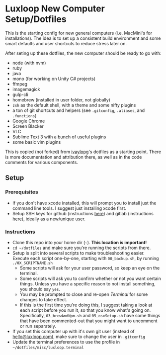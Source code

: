 # Luxloop New Computer Setup/Dotfiles

This is the starting config for new general computers (i.e. MacMini's for installations). The idea is to set up a consistent build environment and some smart defaults and user shortcuts to reduce stress later on.

After seting up these dotfiles, the new computer should be ready to go with:
* node (with nvm)
* ruby
* java
* mono (for working on Unity C# projects)
* ffmpeg
* imagemagick
* gulp-cli
* homebrew (installed in user folder, not globally)
* `zsh` as the default shell, with a theme and some nifty plugins
* a ton of git shortcuts and helpers (see `.gitconfig`, `.aliases`, and `.functions`)
* Google Chrome
* Screen Blacker
* VLC
* Sublime Text 3 with a bunch of useful plugins
* some basic vim plugins
 
This is copied (not forked) from [ivaylopg](https://github.com/ivaylopg/dotfiles)'s dotfiles as a starting point. There is more documentation and attribution there, as well as in the code comments for various components.

## Setup

### Prerequisites
* If you don't have xcode installed, this will prompt you to install just the command line tools. I suggest just installing xcode first.
* Setup SSH keys for github (instructions [here]()) and gitlab (instructions [here]()), ideally as a new/unique user.


### Instructions
* Clone this repo into your home dir (`~`). **This location is important!**
* `cd ~/dotfiles` and make sure you're running the scripts from there.
* Setup is split into several scripts to make troubleshooting easier. Execute each script one-by-one, starting with `00_backup.sh`, by running `./0X_SCRIPTNAME.sh`
    * Some scripts will ask for your user password, so keep an eye on the terminal.
    * Some scripts will ask you to confirm whether or not you want certain things. Unless you have a specific reason to not install something, you should say `yes`.
    * You may be prompted to close and re-open *Terminal* for some changes to take effect.
    * If this is the first time you're doing this, I suggest taking a look at each script before you run it, so that you know what's going on. Specifically, `03_brewAndNpm.sh` and `05_osxSetup.sh` have some things that have been commented-out that you might want to uncomment or run separately.
* If you set this computer up with it's own git user (instead of hello@luxloop.com), make sure to change the user in `.gitconfig`
* Update the terminal preferences to use the profile in `~/dotfiles/misc/luxloop.terminal`

